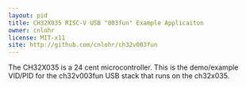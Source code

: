 ```yaml
---
layout: pid
title: CH32X035 RISC-V USB "003fun" Example Applicaiton
owner: cnlohr
license: MIT-x11
site: http://github.com/cnlohr/ch32v003fun
---
```

The CH32X035 is a 24 cent microcontroller. This is the demo/example VID/PID for the ch32v003fun USB stack that runs on the ch32x035.


